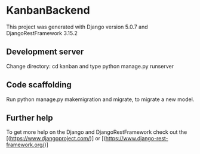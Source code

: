 # KanbanBackend

This project was generated with Django version 5.0.7 and DjangoRestFramework 3.15.2

## Development server

Change directory: cd kanban and type python manage.py runserver

## Code scaffolding

Run python manage.py makemigration and migrate, to migrate a new model.

## Further help

To get more help on the Django and DjangoRestFramework check out the [(https://www.djangoproject.com/)] or [(https://www.django-rest-framework.org/)]
